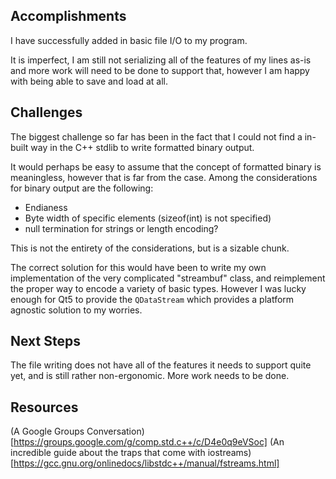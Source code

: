 ## Accomplishments

I have successfully added in basic file I/O to my program.

It is imperfect, I am still not serializing all of the features of my lines as-is and more work will need to be done to support that, however I am happy with being able to save and load at all.

## Challenges

The biggest challenge so far has been in the fact that I could not find a in-built way in the C++ stdlib to write formatted binary output.

It would perhaps be easy to assume that the concept of formatted binary is meaningless, however that is far from the case. Among the considerations for binary output are the following:

- Endianess
- Byte width of specific elements (sizeof(int) is not specified)
- null termination for strings or length encoding?

This is not the entirety of the considerations, but is a sizable chunk.

The correct solution for this would have been to write my own implementation of the very complicated "streambuf" class, and reimplement the proper way to encode a variety of basic types. However I was lucky enough for Qt5 to provide the `QDataStream` which provides a platform agnostic solution to my worries.

## Next Steps

The file writing does not have all of the features it needs to support quite yet, and is still rather non-ergonomic. More work needs to be done.

## Resources

(A Google Groups Conversation)[https://groups.google.com/g/comp.std.c++/c/D4e0q9eVSoc]
(An incredible guide about the traps that come with iostreams)[https://gcc.gnu.org/onlinedocs/libstdc++/manual/fstreams.html]
